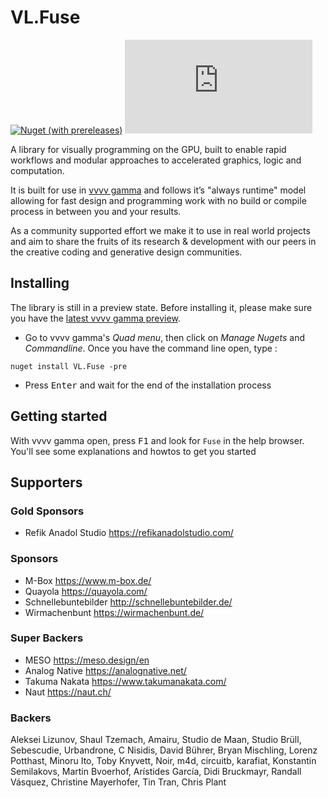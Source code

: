 # VL.Fuse

[![Nuget (with prereleases)](https://img.shields.io/nuget/vpre/VL.Fuse?logo=nuget&style=flat-square)](https://www.nuget.org/packages/VL.Fuse/) [![Matrix](https://img.shields.io/matrix/VL.Fuse:matrix.org?label=chat%20on%20element&logo=element&style=flat-square)](https://app.element.io/#/room/#VL.Fuse:matrix.org)

A library for visually programming on the GPU, built to enable rapid workflows and modular approaches to accelerated graphics, logic and computation. 

It is built for use in [vvvv gamma](https://visualprogramming.net/) and follows it’s "always runtime" model allowing for fast design and programming work with no build or compile process in between you and your results.

As a community supported effort we make it to use in real world projects and aim to share the fruits of its research & development with our peers in the creative coding and generative design communities.

## Installing

The library is still in a preview state. Before installing it, please make sure you have the [latest vvvv gamma preview](https://visualprogramming.net/#Download).

- Go to vvvv gamma's _Quad menu_, then click on _Manage Nugets_ and _Commandline_. Once you have the command line open, type :

```
nuget install VL.Fuse -pre
```

- Press <kbd>Enter</kbd> and wait for the end of the installation process

## Getting started

With vvvv gamma open, press <kbd>F1</kbd> and look for `Fuse` in the help browser. You'll see some explanations and howtos to get you started



## Supporters
### Gold Sponsors
* Refik Anadol Studio     https://refikanadolstudio.com/
### Sponsors
* M-Box             https://www.m-box.de/
* Quayola         https://quayola.com/
* Schnellebuntebilder     http://schnellebuntebilder.de/
* Wirmachenbunt     https://wirmachenbunt.de/
### Super Backers
* MESO             https://meso.design/en
* Analog Native         https://analognative.net/
* Takuma Nakata     https://www.takumanakata.com/
* Naut             https://naut.ch/
 
### Backers
Aleksei Lizunov, Shaul Tzemach, Amairu, Studio de Maan, Studio Brüll, Sebescudie, Urbandrone, C Nisidis, David Bührer, Bryan Mischling, Lorenz Potthast, Minoru Ito, Toby Knyvett, Noir, m4d, circuitb, karafiat, Konstantin Semilakovs, Martin Bvoerhof, Arístides García, Didi Bruckmayr, Randall Vásquez, Christine Mayerhofer, Tin Tran, Chris Plant
